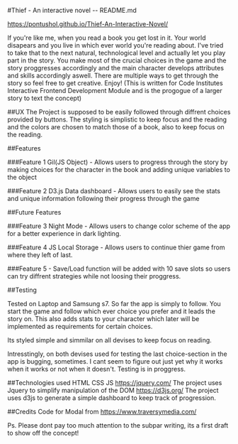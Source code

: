#Thief - An interactive novel -- README.md

https://pontushol.github.io/Thief-An-Interactive-Novel/

If you're like me, when you read a book you get lost in it. Your world disapears 
and you live in which ever world you're reading about. 
I've tried to take that to the next natural, technological level and actually let you play part in the story. 
You make most of the crucial choices in the game and the story proggresses accordingly and the main 
character develops attributes and skills accordingly aswell. 
There are multiple ways to get through the story so feel free to get creative. Enjoy!
(This is written for Code Institutes Interactive Frontend Development Module and is the progogue of a larger story to text the concept)

##UX
The Project is supposed to be easily followed through diffrent choices provided by buttons. The styling is simplistic to keep focus and the reading and the colors are chosen to match those of a book, also to keep focus on the reading. 

##Features

###Feature 1 
Gil(JS Object) - Allows users to progress through the story by making choices for the 
			     character in the book and adding unique variables to the object
           
###Feature 2
D3.js Data dashboard - Allows users to easily see the stats and unique information 
				   following their progress through the game

##Future Features

###Feature 3
Night Mode - Allows users to change color scheme of the app for a better experience in dark lighting. 

###Feature 4
JS Local Storage - Allows users to continue thier game from where they left of last. 

###Feature 5 - Save/Load function will be added with 10 save slots so users can try diffrent strategies while not loosing 
	    their proggress. 
	    
	    
##Testing 

Tested on Laptop and Samsung s7.
So far the app is simply to follow.
You start the game and follow which ever choice you prefer and it leads the story on. 
This also adds stats to your character which later will be implemented as requirements for certain choices.

Its styled simple and simmilar on all devises to keep focus on reading. 

Intresstingly, on both devises used for testing the last choice-section in the app is bugging, sometimes. I cant seem to figure out just yet why it works when it works or not when it doesn't. Testing is in proggress. 


##Technologies used 
HTML
CSS
JS
https://jquery.com/
The project uses Jquery to simplify manipulation of the DOM
https://d3js.org/
The project uses d3js to generate a simple dashboard to keep track of progression.

##Credits 
Code for Modal from https://www.traversymedia.com/



Ps. Please dont pay too much attention to the subpar writing, its a first draft to show off the concept!


